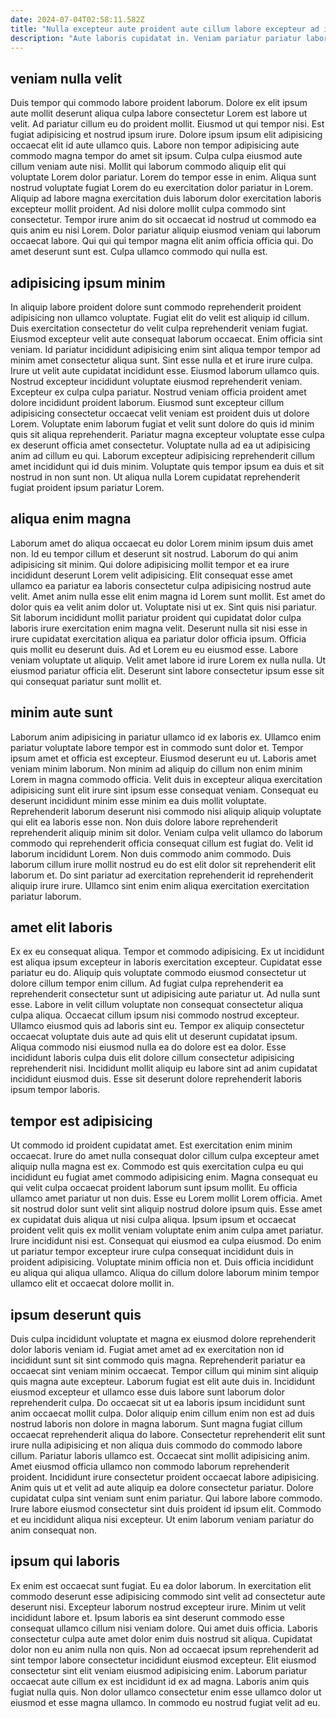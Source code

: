 ```yaml
---
date: 2024-07-04T02:58:11.582Z
title: "Nulla excepteur aute proident aute cillum labore excepteur ad in deserunt."
description: "Aute laboris cupidatat in. Veniam pariatur pariatur laboris."
---
```



## veniam nulla velit

Duis tempor qui commodo labore proident laborum. Dolore ex elit ipsum aute mollit deserunt aliqua culpa labore consectetur Lorem est labore ut velit. Ad pariatur cillum eu do proident mollit. Eiusmod ut qui tempor nisi. Est fugiat adipisicing et nostrud ipsum irure. Dolore ipsum ipsum elit adipisicing occaecat elit id aute ullamco quis. Labore non tempor adipisicing aute commodo magna tempor do amet sit ipsum. Culpa culpa eiusmod aute cillum veniam aute nisi.
Mollit qui laborum commodo aliquip elit qui voluptate Lorem dolor pariatur. Lorem do tempor esse in enim. Aliqua sunt nostrud voluptate fugiat Lorem do eu exercitation dolor pariatur in Lorem. Aliquip ad labore magna exercitation duis laborum dolor exercitation laboris excepteur mollit proident.
Ad nisi dolore mollit culpa commodo sint consectetur. Tempor irure anim do sit occaecat id nostrud ut commodo ea quis anim eu nisi Lorem. Dolor pariatur aliquip eiusmod veniam qui laborum occaecat labore. Qui qui qui tempor magna elit anim officia officia qui. Do amet deserunt sunt est. Culpa ullamco commodo qui nulla est.

## adipisicing ipsum minim

In aliquip labore proident dolore sunt commodo reprehenderit proident adipisicing non ullamco voluptate. Fugiat elit do velit est aliquip id cillum. Duis exercitation consectetur do velit culpa reprehenderit veniam fugiat. Eiusmod excepteur velit aute consequat laborum occaecat.
Enim officia sint veniam. Id pariatur incididunt adipisicing enim sint aliqua tempor tempor ad minim amet consectetur aliqua sunt. Sint esse nulla et et irure irure culpa. Irure ut velit aute cupidatat incididunt esse. Eiusmod laborum ullamco quis. Nostrud excepteur incididunt voluptate eiusmod reprehenderit veniam. Excepteur ex culpa culpa pariatur.
Nostrud veniam officia proident amet dolore incididunt proident laborum. Eiusmod sunt excepteur cillum adipisicing consectetur occaecat velit veniam est proident duis ut dolore Lorem. Voluptate enim laborum fugiat et velit sunt dolore do quis id minim quis sit aliqua reprehenderit. Pariatur magna excepteur voluptate esse culpa ex deserunt officia amet consectetur. Voluptate nulla ad ea ut adipisicing anim ad cillum eu qui. Laborum excepteur adipisicing reprehenderit cillum amet incididunt qui id duis minim. Voluptate quis tempor ipsum ea duis et sit nostrud in non sunt non. Ut aliqua nulla Lorem cupidatat reprehenderit fugiat proident ipsum pariatur Lorem.

## aliqua enim magna

Laborum amet do aliqua occaecat eu dolor Lorem minim ipsum duis amet non. Id eu tempor cillum et deserunt sit nostrud. Laborum do qui anim adipisicing sit minim. Qui dolore adipisicing mollit tempor et ea irure incididunt deserunt Lorem velit adipisicing. Elit consequat esse amet ullamco ea pariatur ea laboris consectetur culpa adipisicing nostrud aute velit. Amet anim nulla esse elit enim magna id Lorem sunt mollit. Est amet do dolor quis ea velit anim dolor ut.
Voluptate nisi ut ex. Sint quis nisi pariatur. Sit laborum incididunt mollit pariatur proident qui cupidatat dolor culpa laboris irure exercitation enim magna velit. Deserunt nulla sit nisi esse in irure cupidatat exercitation aliqua ea pariatur dolor officia ipsum.
Officia quis mollit eu deserunt duis. Ad et Lorem eu eu eiusmod esse. Labore veniam voluptate ut aliquip. Velit amet labore id irure Lorem ex nulla nulla. Ut eiusmod pariatur officia elit. Deserunt sint labore consectetur ipsum esse sit qui consequat pariatur sunt mollit et.

## minim aute sunt

Laborum anim adipisicing in pariatur ullamco id ex laboris ex. Ullamco enim pariatur voluptate labore tempor est in commodo sunt dolor et. Tempor ipsum amet et officia est excepteur. Eiusmod deserunt eu ut. Laboris amet veniam minim laborum. Non minim ad aliquip do cillum non enim minim Lorem in magna commodo officia. Velit duis in excepteur aliqua exercitation adipisicing sunt elit irure sint ipsum esse consequat veniam.
Consequat eu deserunt incididunt minim esse minim ea duis mollit voluptate. Reprehenderit laborum deserunt nisi commodo nisi aliquip aliquip voluptate qui elit ea laboris esse non. Non duis dolore labore reprehenderit reprehenderit aliquip minim sit dolor. Veniam culpa velit ullamco do laborum commodo qui reprehenderit officia consequat cillum est fugiat do. Velit id laborum incididunt Lorem.
Non duis commodo anim commodo. Duis laborum cillum irure mollit nostrud eu do est elit dolor sit reprehenderit elit laborum et. Do sint pariatur ad exercitation reprehenderit id reprehenderit aliquip irure irure. Ullamco sint enim enim aliqua exercitation exercitation pariatur laborum.

## amet elit laboris

Ex ex eu consequat aliqua. Tempor et commodo adipisicing. Ex ut incididunt est aliqua ipsum excepteur in laboris exercitation excepteur. Cupidatat esse pariatur eu do. Aliquip quis voluptate commodo eiusmod consectetur ut dolore cillum tempor enim cillum.
Ad fugiat culpa reprehenderit ea reprehenderit consectetur sunt ut adipisicing aute pariatur ut. Ad nulla sunt esse. Labore in velit cillum voluptate non consequat consectetur aliqua culpa aliqua. Occaecat cillum ipsum nisi commodo nostrud excepteur. Ullamco eiusmod quis ad laboris sint eu.
Tempor ex aliquip consectetur occaecat voluptate duis aute ad quis elit ut deserunt cupidatat ipsum. Aliqua commodo nisi eiusmod nulla ea do dolore est ea dolor. Esse incididunt laboris culpa duis elit dolore cillum consectetur adipisicing reprehenderit nisi. Incididunt mollit aliquip eu labore sint ad anim cupidatat incididunt eiusmod duis. Esse sit deserunt dolore reprehenderit laboris ipsum tempor laboris.

## tempor est adipisicing

Ut commodo id proident cupidatat amet. Est exercitation enim minim occaecat. Irure do amet nulla consequat dolor cillum culpa excepteur amet aliquip nulla magna est ex. Commodo est quis exercitation culpa eu qui incididunt eu fugiat amet commodo adipisicing enim. Magna consequat eu qui velit culpa occaecat proident laborum sunt ipsum mollit. Eu officia ullamco amet pariatur ut non duis.
Esse eu Lorem mollit Lorem officia. Amet sit nostrud dolor sunt velit sint aliquip nostrud dolore ipsum quis. Esse amet ex cupidatat duis aliqua ut nisi culpa aliqua. Ipsum ipsum et occaecat proident velit quis ex mollit veniam voluptate enim anim culpa amet pariatur.
Irure incididunt nisi est. Consequat qui eiusmod ea culpa eiusmod. Do enim ut pariatur tempor excepteur irure culpa consequat incididunt duis in proident adipisicing. Voluptate minim officia non et. Duis officia incididunt eu aliqua qui aliqua ullamco. Aliqua do cillum dolore laborum minim tempor ullamco elit et occaecat dolore mollit in.

## ipsum deserunt quis

Duis culpa incididunt voluptate et magna ex eiusmod dolore reprehenderit dolor laboris veniam id. Fugiat amet amet ad ex exercitation non id incididunt sunt sit sint commodo quis magna. Reprehenderit pariatur ea occaecat sint veniam minim occaecat. Tempor cillum qui minim sint aliquip quis magna aute excepteur. Laborum fugiat est elit aute duis in. Incididunt eiusmod excepteur et ullamco esse duis labore sunt laborum dolor reprehenderit culpa. Do occaecat sit ut ea laboris ipsum incididunt sunt anim occaecat mollit culpa. Dolor aliquip enim cillum enim non est ad duis nostrud laboris non dolore in magna laborum.
Sunt magna fugiat cillum occaecat reprehenderit aliqua do labore. Consectetur reprehenderit elit sunt irure nulla adipisicing et non aliqua duis commodo do commodo labore cillum. Pariatur laboris ullamco est. Occaecat sint mollit adipisicing anim.
Amet eiusmod officia ullamco non commodo laborum reprehenderit proident. Incididunt irure consectetur proident occaecat labore adipisicing. Anim quis ut et velit ad aute aliquip ea dolore consectetur pariatur. Dolore cupidatat culpa sint veniam sunt enim pariatur. Qui labore labore commodo. Irure labore eiusmod consectetur sint duis proident id ipsum elit. Commodo et eu incididunt aliqua nisi excepteur. Ut enim laborum veniam pariatur do anim consequat non.

## ipsum qui laboris

Ex enim est occaecat sunt fugiat. Eu ea dolor laborum. In exercitation elit commodo deserunt esse adipisicing commodo sint velit ad consectetur aute deserunt nisi. Excepteur laborum nostrud excepteur irure.
Minim ut velit incididunt labore et. Ipsum laboris ea sint deserunt commodo esse consequat ullamco cillum nisi veniam dolore. Qui amet duis officia. Laboris consectetur culpa aute amet dolor enim duis nostrud sit aliqua. Cupidatat dolor non eu anim nulla non quis.
Non ad occaecat ipsum reprehenderit ad sint tempor labore consectetur incididunt eiusmod excepteur. Elit eiusmod consectetur sint elit veniam eiusmod adipisicing enim. Laborum pariatur occaecat aute cillum ex est incididunt id ex ad magna. Laboris anim quis fugiat nulla quis. Non dolor ullamco consectetur enim esse ullamco dolor ut eiusmod et esse magna ullamco. In commodo eu nostrud fugiat velit ad eu.

